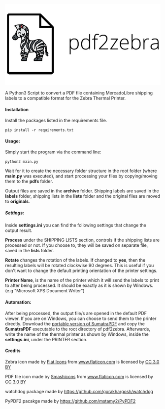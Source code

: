 <p align="center"><img src="https://raw.githubusercontent.com/MacMullen/github-resources/master/pdf2zebra/banner.png"/></p>

A Python3 Script to convert a PDF file containing MercadoLibre shipping labels to a compatible format for the Zebra Thermal Printer.

#### Installation

Install the packages listed in the requirements file.

```
pip install -r requirements.txt
```

#### Usage:
Simply start the program via the command line:
```
python3 main.py
```
Wait for it to create the necessary folder structure in the root folder (where **main.py** was executed), and start processing your files by copying/moving them to the **pdfs** folder.

Output files are saved in the **archive** folder. Shipping labels are saved in the **labels** folder, shipping lists in the **lists** folder and the original files are moved to **originals**.

##### Settings:
Inside **settings.ini** you can find the following settings that change the output result.

**Process** under the SHIPPING LISTS section, controls if the shipping lists are processed or not. If you choose to, they will be saved on separate file, saved in the **lists** folder.

**Rotate** changes the rotation of the labels. If changed to **yes**, then the resulting labels will be rotated clockwise 90 degrees. This is useful if you don't want to change the default printing orientation of the printer settings.

**Printer Name**, is the name of the printer which it will send the labels to print to after being processed. It should be exactly as it is shown by Windows. (e.g "Microsoft XPS Document Writer")

#### Automation:

After being processed, the output file/s are opened in the default PDF viewer. If you are on Windows, you can choose to send them to the printer directly. Download the <a href="https://www.sumatrapdfreader.org/download-free-pdf-viewer.html" target="_blank">portable version of SumatraPDF</a> and copy the **SumatraPDF** executable to the root directory of pdf2zebra. Afterwards, write the name of the thermal printer as shown by Windows, inside the **settings.ini**, under the PRINTER section.

#### Credits

Zebra icon made by <a href="https://www.flaticon.com/authors/flat-icons" title="Flat Icons">Flat Icons</a> from <a href="https://www.flaticon.com/"             title="Flaticon">www.flaticon.com</a> is licensed by <a href="http://creativecommons.org/licenses/by/3.0/"             title="Creative Commons BY 3.0" target="_blank">CC 3.0 BY</a>

PDF file icon made by <a href="https://www.flaticon.com/authors/smashicons" title="Smashicons">Smashicons</a> from <a href="https://www.flaticon.com/"             title="Flaticon">www.flaticon.com</a> is licensed by <a href="http://creativecommons.org/licenses/by/3.0/"             title="Creative Commons BY 3.0" target="_blank">CC 3.0 BY</a>

watchdog package made by https://github.com/gorakhargosh/watchdog

PyPDF2 pacakge made by https://github.com/mstamy2/PyPDF2
